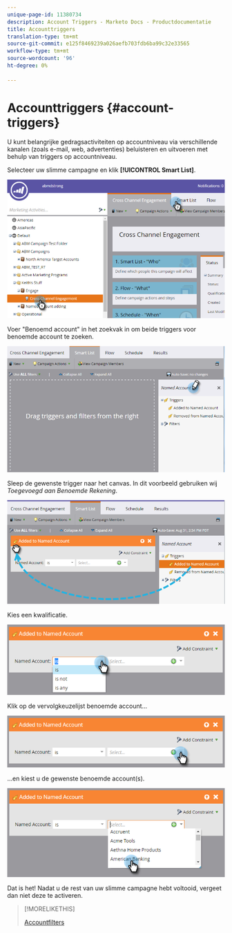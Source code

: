```yaml
---
unique-page-id: 11380734
description: Account Triggers - Marketo Docs - Productdocumentatie
title: Accounttriggers
translation-type: tm+mt
source-git-commit: e125f8469239a026aefb703fdb6ba99c32e33565
workflow-type: tm+mt
source-wordcount: '96'
ht-degree: 0%

---
```



# Accounttriggers {#account-triggers}

U kunt belangrijke gedragsactiviteiten op accountniveau via verschillende kanalen (zoals e-mail, web, advertenties) beluisteren en uitvoeren met behulp van triggers op accountniveau.

Selecteer uw slimme campagne en klik **[!UICONTROL Smart List]**.

![](assets/one-1.png)

Voer &quot;Benoemd account&quot; in het zoekvak in om beide triggers voor benoemde account te zoeken.

![](assets/two-1.png)

Sleep de gewenste trigger naar het canvas. In dit voorbeeld gebruiken wij _Toegevoegd aan Benoemde Rekening_.

![](assets/three-1.png)

Kies een kwalificatie.

![](assets/four-1.png)

Klik op de vervolgkeuzelijst benoemde account...

![](assets/five-1.png)

...en kiest u de gewenste benoemde account(s).

![](assets/six-1.png)

Dat is het! Nadat u de rest van uw slimme campagne hebt voltooid, vergeet dan niet deze te activeren.

>[!MORELIKETHIS]
>
>[Accountfilters](/help/marketo/product-docs/account-based-marketing/engage/account-filters.md)
